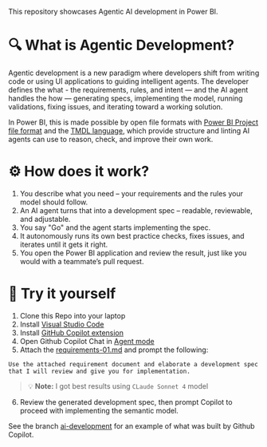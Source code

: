 This repository showcases Agentic AI development in Power BI.

# 🔍 What is Agentic Development?

Agentic development is a new paradigm where developers shift from writing code or using UI applications to guiding intelligent agents. The developer defines the what - the requirements, rules, and intent — and the AI agent handles the how — generating specs, implementing the model, running validations, fixing issues, and iterating toward a working solution. 

In Power BI, this is made possible by open file formats with [Power BI Project file format](https://learn.microsoft.com/power-bi/developer/projects/projects-overview) and the [TMDL language](https://learn.microsoft.com/analysis-services/tmdl/tmdl-overview), which provide structure and linting AI agents can use to reason, check, and improve their own work. 

# ⚙️ How does it work?

1. You describe what you need – your requirements and the rules your model should follow.
2. An AI agent turns that into a development spec – readable, reviewable, and adjustable.
3. You say "Go" and the agent starts implementing the spec.
4. It autonomously runs its own best practice checks, fixes issues, and iterates until it gets it right.
5. You open the Power BI application and review the result, just like you would with a teammate’s pull request.

# 🧪 Try it yourself

1. Clone this Repo into your laptop
2. Install [Visual Studio Code](https://code.visualstudio.com/)
3. Install [GitHub Copilot extension](https://docs.github.com/en/copilot/responsible-use-of-github-copilot-features/responsible-use-of-github-copilot-chat-in-your-ide?tool=vscode)
4. Open Github Copilot Chat in [Agent mode](https://code.visualstudio.com/blogs/2025/02/24/introducing-copilot-agent-mode)
5. Attach the [requirements-01.md](.requirements/requirements-01.md) and prompt the following:
```plaintext
Use the attached requirement document and elaborate a development spec that I will review and give you for implementation.
```
> 💡 **Note:** I got best results using `CLaude Sonnet 4` model
6. Review the generated development spec, then prompt Copilot to proceed with implementing the semantic model.

See the branch [ai-development](https://github.com/RuiRomano/pbip-demo-agentic/tree/ai-development) for an example of what was built by Github Copilot.